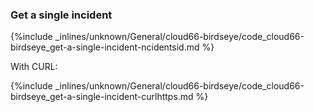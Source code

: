 <!-- usedin: [ _legacy_docker/stack-management/cloud66-birdseye.md, _maestro/stack-management/cloud66-birdseye.md, _node/stack-management/cloud66-birdseye.md, _rails/stack-management/cloud66-birdseye.md, _skycap/stack-management/cloud66-birdseye.md] -->


### Get a single incident


{%include _inlines/unknown/General/cloud66-birdseye/code_cloud66-birdseye_get-a-single-incident-ncidentsid.md %}




With CURL:



{%include _inlines/unknown/General/cloud66-birdseye/code_cloud66-birdseye_get-a-single-incident-curlhttps.md %}




